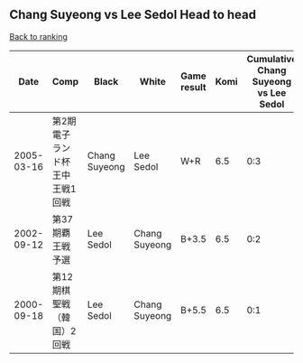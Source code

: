 ## Chang Suyeong vs Lee Sedol Head to head

[Back to ranking](../../index.md)




| **Date** | **Comp** | **Black** | **White** | **Game result** | **Komi** | **Cumulative Chang Suyeong vs Lee Sedol** | **Chang Suyeong streak** | **Lee Sedol streak** | 
| --- | --- | --- | --- | --- | --- | --- | --- | --- |
| 2005-03-16 | 第2期電子ランド杯王中王戦1回戦 | Chang Suyeong | Lee Sedol | W+R | 6.5 | 0:3 | 0 | 3 | 
| 2002-09-12 | 第37期覇王戦予選 | Lee Sedol | Chang Suyeong | B+3.5 | 6.5 | 0:2 | 0 | 2 | 
| 2000-09-18 | 第12期棋聖戦（韓国）2回戦 | Lee Sedol | Chang Suyeong | B+5.5 | 6.5 | 0:1 | 0 | 1 |




